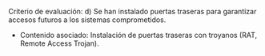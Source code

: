 Criterio de evaluación:
d) Se han instalado puertas traseras para garantizar accesos futuros a los sistemas comprometidos.

* Contenido asociado: Instalación de puertas traseras con troyanos (RAT, Remote Access Trojan).